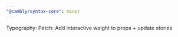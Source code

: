 ```yaml
---
"@cambly/syntax-core": minor
---
```


Typography: Patch: Add interactive weight to props + update stories
